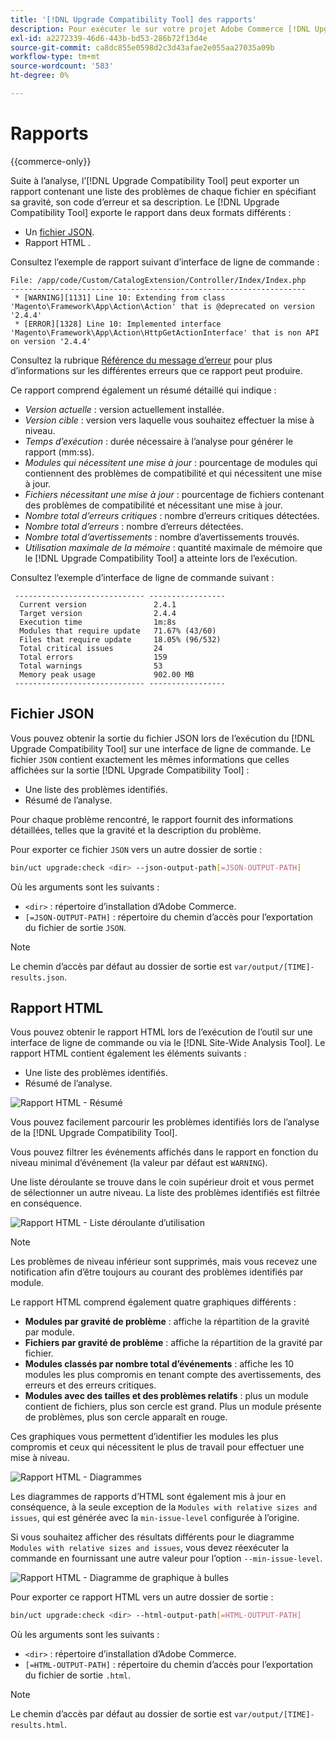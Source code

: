 ```yaml
---
title: '[!DNL Upgrade Compatibility Tool] des rapports'
description: Pour exécuter le sur votre projet Adobe Commerce [!DNL Upgrade Compatibility Tool]  procédez comme suit.
exl-id: a2272339-46d6-443b-bd53-286b72f13d4e
source-git-commit: ca8dc855e0598d2c3d43afae2e055aa27035a09b
workflow-type: tm+mt
source-wordcount: '583'
ht-degree: 0%

---
```


# Rapports

{{commerce-only}}

Suite à l’analyse, l’[!DNL Upgrade Compatibility Tool] peut exporter un rapport contenant une liste des problèmes de chaque fichier en spécifiant sa gravité, son code d’erreur et sa description. Le [!DNL Upgrade Compatibility Tool] exporte le rapport dans deux formats différents :

- Un [fichier JSON](reports.md#json-file).
- Rapport HTML [](reports.md#html-report).

Consultez l’exemple de rapport suivant d’interface de ligne de commande :

```
File: /app/code/Custom/CatalogExtension/Controller/Index/Index.php
------------------------------------------------------------------
 * [WARNING][1131] Line 10: Extending from class 'Magento\Framework\App\Action\Action' that is @deprecated on version '2.4.4'
 * [ERROR][1328] Line 10: Implemented interface 'Magento\Framework\App\Action\HttpGetActionInterface' that is non API on version '2.4.4'
```

Consultez la rubrique [Référence du message d’erreur](../upgrade-compatibility-tool/error-messages.md) pour plus d’informations sur les différentes erreurs que ce rapport peut produire.

Ce rapport comprend également un résumé détaillé qui indique :

- *Version actuelle* : version actuellement installée.
- *Version cible* : version vers laquelle vous souhaitez effectuer la mise à niveau.
- *Temps d’exécution* : durée nécessaire à l’analyse pour générer le rapport (mm:ss).
- *Modules qui nécessitent une mise à jour* : pourcentage de modules qui contiennent des problèmes de compatibilité et qui nécessitent une mise à jour.
- *Fichiers nécessitant une mise à jour* : pourcentage de fichiers contenant des problèmes de compatibilité et nécessitant une mise à jour.
- *Nombre total d’erreurs critiques* : nombre d’erreurs critiques détectées.
- *Nombre total d’erreurs* : nombre d’erreurs détectées.
- *Nombre total d’avertissements* : nombre d’avertissements trouvés.
- *Utilisation maximale de la mémoire* : quantité maximale de mémoire que le [!DNL Upgrade Compatibility Tool] a atteinte lors de l’exécution.

Consultez l’exemple d’interface de ligne de commande suivant :

```
 ----------------------------- ----------------- 
  Current version               2.4.1            
  Target version                2.4.4            
  Execution time                1m:8s            
  Modules that require update   71.67% (43/60)   
  Files that require update     18.05% (96/532)  
  Total critical issues         24               
  Total errors                  159              
  Total warnings                53               
  Memory peak usage             902.00 MB        
 ----------------------------- ----------------- 
```

## Fichier JSON

Vous pouvez obtenir la sortie du fichier JSON lors de l’exécution du [!DNL Upgrade Compatibility Tool] sur une interface de ligne de commande. Le fichier `JSON` contient exactement les mêmes informations que celles affichées sur la sortie [!DNL Upgrade Compatibility Tool] :

- Une liste des problèmes identifiés.
- Résumé de l’analyse.

Pour chaque problème rencontré, le rapport fournit des informations détaillées, telles que la gravité et la description du problème.

Pour exporter ce fichier `JSON` vers un autre dossier de sortie :

```bash
bin/uct upgrade:check <dir> --json-output-path[=JSON-OUTPUT-PATH]
```

Où les arguments sont les suivants :

- `<dir>` : répertoire d’installation d’Adobe Commerce.
- `[=JSON-OUTPUT-PATH]` : répertoire du chemin d’accès pour l’exportation du fichier de sortie `JSON`.

>[!NOTE]
>
> Le chemin d’accès par défaut au dossier de sortie est `var/output/[TIME]-results.json`.

## Rapport HTML

Vous pouvez obtenir le rapport HTML lors de l’exécution de l’outil sur une interface de ligne de commande ou via le [!DNL Site-Wide Analysis Tool]. Le rapport HTML contient également les éléments suivants :

- Une liste des problèmes identifiés.
- Résumé de l’analyse.

![Rapport HTML - Résumé ](../../assets/upgrade-guide/uct-html-summary.png)

Vous pouvez facilement parcourir les problèmes identifiés lors de l’analyse de la [!DNL Upgrade Compatibility Tool].

Vous pouvez filtrer les événements affichés dans le rapport en fonction du niveau minimal d’événement (la valeur par défaut est `WARNING`).

Une liste déroulante se trouve dans le coin supérieur droit et vous permet de sélectionner un autre niveau. La liste des problèmes identifiés est filtrée en conséquence.

![Rapport HTML - Liste déroulante d’utilisation](../../assets/upgrade-guide/uct-html-filtered-issues-list.png)

>[!NOTE]
>
> Les problèmes de niveau inférieur sont supprimés, mais vous recevez une notification afin d’être toujours au courant des problèmes identifiés par module.

Le rapport HTML comprend également quatre graphiques différents :

- **Modules par gravité de problème** : affiche la répartition de la gravité par module.
- **Fichiers par gravité de problème** : affiche la répartition de la gravité par fichier.
- **Modules classés par nombre total d’événements** : affiche les 10 modules les plus compromis en tenant compte des avertissements, des erreurs et des erreurs critiques.
- **Modules avec des tailles et des problèmes relatifs** : plus un module contient de fichiers, plus son cercle est grand. Plus un module présente de problèmes, plus son cercle apparaît en rouge.

Ces graphiques vous permettent d’identifier les modules les plus compromis et ceux qui nécessitent le plus de travail pour effectuer une mise à niveau.

![Rapport HTML - Diagrammes](../../assets/upgrade-guide/uct-html-diagrams.png)

Les diagrammes de rapports d’HTML sont également mis à jour en conséquence, à la seule exception de la `Modules with relative sizes and issues`, qui est générée avec la `min-issue-level` configurée à l’origine.

Si vous souhaitez afficher des résultats différents pour le diagramme `Modules with relative sizes and issues`, vous devez réexécuter la commande en fournissant une autre valeur pour l’option `--min-issue-level`.

![Rapport HTML - Diagramme de graphique à bulles](../../assets/upgrade-guide/uct-html-filtered-diagrams.png)

Pour exporter ce rapport HTML vers un autre dossier de sortie :

```bash
bin/uct upgrade:check <dir> --html-output-path[=HTML-OUTPUT-PATH]
```

Où les arguments sont les suivants :

- `<dir>` : répertoire d’installation d’Adobe Commerce.
- `[=HTML-OUTPUT-PATH]` : répertoire du chemin d’accès pour l’exportation du fichier de sortie `.html`.

>[!NOTE]
>
> Le chemin d’accès par défaut au dossier de sortie est `var/output/[TIME]-results.html`.
